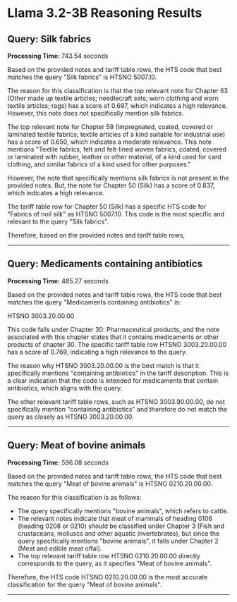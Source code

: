 # Llama 3.2-3B Reasoning Results

## Query: Silk fabrics
**Processing Time:** 743.54 seconds

Based on the provided notes and tariff table rows, the HTS code that best matches the query "Silk fabrics" is HTSNO 5007.10.

The reason for this classification is that the top relevant note for Chapter 63 (Other made up textile articles; needlecraft sets; worn clothing and worn textile articles; rags) has a score of 0.697, which indicates a high relevance. However, this note does not specifically mention silk fabrics.

The top relevant note for Chapter 59 (Impregnated, coated, covered or laminated textile fabrics; textile articles of a kind suitable for industrial use) has a score of 0.650, which indicates a moderate relevance. This note mentions "Textile fabrics, felt and felt-lined woven fabrics, coated, covered or laminated with rubber, leather or other material, of a kind used for card clothing, and similar fabrics of a kind used for other purposes."

However, the note that specifically mentions silk fabrics is not present in the provided notes. But, the note for Chapter 50 (Silk) has a score of 0.837, which indicates a high relevance.

The tariff table row for Chapter 50 (Silk) has a specific HTS code for "Fabrics of noil silk" as HTSNO 5007.10. This code is the most specific and relevant to the query "Silk fabrics".

Therefore, based on the provided notes and tariff table rows,

---

## Query: Medicaments containing antibiotics
**Processing Time:** 485.27 seconds

Based on the provided notes and tariff table rows, the HTS code that best matches the query "Medicaments containing antibiotics" is:

HTSNO 3003.20.00.00

This code falls under Chapter 30: Pharmaceutical products, and the note associated with this chapter states that it contains medicaments or other products of chapter 30. The specific tariff table row HTSNO 3003.20.00.00 has a score of 0.769, indicating a high relevance to the query.

The reason why HTSNO 3003.20.00.00 is the best match is that it specifically mentions "containing antibiotics" in the tariff description. This is a clear indication that the code is intended for medicaments that contain antibiotics, which aligns with the query.

The other relevant tariff table rows, such as HTSNO 3003.90.00.00, do not specifically mention "containing antibiotics" and therefore do not match the query as closely as HTSNO 3003.20.00.00.

---

## Query: Meat of bovine animals
**Processing Time:** 596.08 seconds

Based on the provided notes and tariff table rows, the HTS code that best matches the query "Meat of bovine animals" is HTSNO 0210.20.00.00.

The reason for this classification is as follows:

- The query specifically mentions "bovine animals", which refers to cattle.
- The relevant notes indicate that meat of mammals of heading 0106 (heading 0208 or 0210) should be classified under Chapter 3 (Fish and crustaceans, molluscs and other aquatic invertebrates), but since the query specifically mentions "bovine animals", it falls under Chapter 2 (Meat and edible meat offal).
- The top relevant tariff table row HTSNO 0210.20.00.00 directly corresponds to the query, as it specifies "Meat of bovine animals".

Therefore, the HTS code HTSNO 0210.20.00.00 is the most accurate classification for the query "Meat of bovine animals".

---

